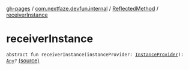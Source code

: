 [gh-pages](../../index.md) / [com.nextfaze.devfun.internal](../index.md) / [ReflectedMethod](index.md) / [receiverInstance](./receiver-instance.md)

# receiverInstance

`abstract fun receiverInstance(instanceProvider: `[`InstanceProvider`](../../com.nextfaze.devfun.inject/-instance-provider/index.md)`): `[`Any`](https://kotlinlang.org/api/latest/jvm/stdlib/kotlin/-any/index.html)`?` [(source)](https://github.com/NextFaze/dev-fun/tree/master/devfun/src/main/java/com/nextfaze/devfun/internal/Reflected.kt#L55)